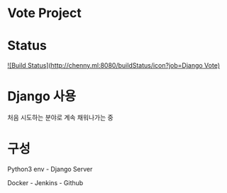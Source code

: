 Vote Project
============

# Status

[![Build Status](http://chenny.ml:8080/buildStatus/icon?job=Django Vote)](http://chenny.ml:8080/job/Django%20Vote/)

# Django 사용

처음 시도하는 분야로 계속 채워나가는 중

# 구성

Python3 env - Django Server

Docker - Jenkins - Github
